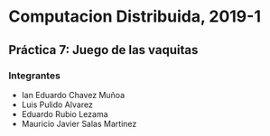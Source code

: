 <p align="center">
  <h1>Computacion Distribuida, 2019-1</h1>
</p>

Práctica 7: Juego de las vaquitas
----------------------------------------------------



### Integrantes

* Ian Eduardo Chavez Muñoa	
* Luis Pulido Alvarez 
* Eduardo Rubio Lezama
* Mauricio Javier Salas Martinez



